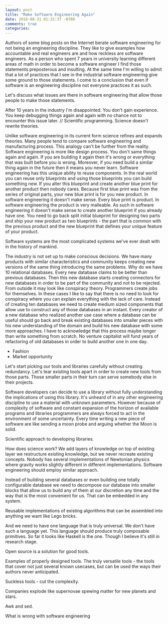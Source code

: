 ```yaml
---
layout: post
title: "Make Software Engineering Again"
date: 2018-08-31 01:32:37 -0700
comments: true
categories: 
---
```


Authors of some blog posts on the Internet berate software engineering for not
being an engineering discipline. They like to give examples how accountable and
 real engineers are and how reckless are software engineers. As a
person who spent 7 years in university learning different areas of math in
order to become a software engineer I find those statements preposterous and
insulting. At the same time I'm willing to admit that a lot of practices that I
see in the industrial software engineering give some ground to those
statements. I come to a conclusion that even if software is an engineering
discipline not everyone practices it as such.

Let's discuss what issues are there in software engineering that allow those
people to make those statements.

After 10 years in the industry I'm disappointed. You don't gain experience. You
keep debugging things again and again with no chance not to encounter this
issue later. // Scientific programming. Science doesn't rewrite theories.

Unlike software engineering in its current form science refines and expands
theories. Many people tend to compare software engineering and manufacturing process.
This analogy can't be further from the reality. Software engineering is more
like design process. You don't same things again and again. If you are building
it again then it's wrong or everything that was built before you is wrong.
Moreover, if you need build a similar thing again in the future then it means
you never learn. Software engineering has this unique ability to reuse
components. In the real world you can reuse only blueprints and using those
blueprints you can build something new. If you alter this blueprint and create
another blue print for another product then nobody cares. Because first blue
print was from the series of original parts, your new blue print is for you new
product. In software engineering it doesn't make sense. Every blue print is
product. In software engineering the product is very malleable. As such in
software engineering it doesn't make sense to create another blueprint if you
already have one. You need to go back split initial blueprint for designing two
parts and ship your new product as two blueprints - the part that is common
with the previous product and the new blueprint that defines your unique
feature of your product.

Software systems are the most complicated systems we've ever dealt with in the
history of mankind.

The industry is not set up to make conscious decisions. We have many products with
similar characteristics and community keeps creating new versions of the same
thing introducing the same problems. Why do we have 10 relational databases.
Every new database claims to be better than previous databases. Then this new
database starts creating connectors for new databases in order to be part of
the community and not to be rejected. From outside it may look like conspiracy
theory. Programmers create jobs for themselves. In these cases I like to say
that there is no need to look for conspiracy where you can explain everything
with the lack of care. Instead of creating ten databases we need to create medium
sized components that allow use to construct any of those databases in an instant.
Every creator of a new database who realized another use case where a database
can be useful should go back and break existing databases into smaller pieces with his
new understanding of the domain and build his new database with some more approaches.
I have to acknowledge that this process maybe longer than write something from
scratch. No venture capitalist will fund years of refactoring of old databases
in order to build another one in one day.

- Fashion
- Market opportunity

Let's start picking our tools and libraries carefully without creating
redundancy. Let's tear existing tools apart in order to create new tools from those parts.
Those smaller parts in their turn can serve somebody else in their projects.

Software developers can decide to use a library without fully understanding
the implications of using this library. It's unheard of in any other engineering
discipline to use a material with unknown parameters. However because of
complexity of software and constant expansion of the horizon of available
programs and libraries programmers are always forced to act in the environment
of some uncertainty. Every time writing a new piece of software are like
sending a moon probe and arguing whether the Moon is solid.

Scientific approach to developing libraries.

How does science work? We add layers of knowledge on top of existing layer
we restructure existing knowledge, but we never recreate existing concepts.
Nobody has several implementations of Newtonian physics where gravity works
slightly different in different implementations. Software engineering
should employ similar approach.

Instead of building several databases or even building one totally configurable
database we need to decompose our database into smaller blocks that allow us to
build any of them at our discretion any time and the way that is the most
convenient for us. That can be embedded in any system.

Reusable implementations of existing algorithms that can be assembled into
anything we want like Lego bricks.

And we need to have one language that is truly universal. We don't have such a
language yet.
This language should produce truly composable primitives.
So far it looks like Haskell is the one.
Though I believe it's still in research stage.

Open source is a solution for good tools.

Examples of properly designed tools. The truly versatile tools - the tools that
cover not just several known usecases, but can be used the ways their authors
never anticipated.

Suckless tools - cut the complexity.

Companies explode like supernovae spewing matter for new planets and stars.


Awk and sed.

What is wrong with software engineering

